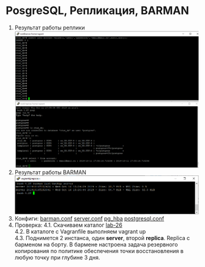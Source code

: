 # PosgreSQL, Репликация, BARMAN    
1. Результат  работы реплики  
    ![Реплика](./imgs/postgresql-replica.PNG)
2. Результат работы BARMAN    
    ![BARMAN](./imgs/barman.png)
3. Конфиги:
    [barman.conf](./roles/pgsql-barman/files/barman.conf)
    [server.conf](./roles/pgsql-barman/files/barman_server_bk.conf)
    [pg_hba](./roles/pgsql-server/templates/pg_hba.conf.j2)
    [postgresql.conf](./roles/pgsql-server/templates/postgres.conf.j2)
4. Проверка:
    4.1. Скачиваем каталог [lab-26](../lab-26)      
    4.2. В каталоге с Vagranfile выполняем vagrant up  
    4.3. Поднимется 2 инстанса, один **server**, второй **replica**. Replica с барменом на борту. В бармене настроена задача резервного копирования по политике обеспечения точки восстановления в любую точку при глубине 3 дня.




